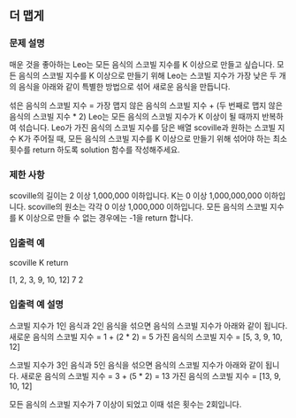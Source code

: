 ## 더 맵게

### 문제 설명
매운 것을 좋아하는 Leo는 모든 음식의 스코빌 지수를 K 이상으로 만들고 싶습니다. 모든 음식의 스코빌 지수를 K 이상으로 만들기 위해 Leo는 스코빌 지수가 가장 낮은 두 개의 음식을 아래와 같이 특별한 방법으로 섞어 새로운 음식을 만듭니다.

섞은 음식의 스코빌 지수 = 가장 맵지 않은 음식의 스코빌 지수 + (두 번째로 맵지 않은 음식의 스코빌 지수 * 2)
Leo는 모든 음식의 스코빌 지수가 K 이상이 될 때까지 반복하여 섞습니다.
Leo가 가진 음식의 스코빌 지수를 담은 배열 scoville과 원하는 스코빌 지수 K가 주어질 때, 모든 음식의 스코빌 지수를 K 이상으로 만들기 위해 섞어야 하는 최소 횟수를 return 하도록 solution 함수를 작성해주세요.

### 제한 사항
scoville의 길이는 2 이상 1,000,000 이하입니다.
K는 0 이상 1,000,000,000 이하입니다.
scoville의 원소는 각각 0 이상 1,000,000 이하입니다.
모든 음식의 스코빌 지수를 K 이상으로 만들 수 없는 경우에는 -1을 return 합니다.

### 입출력 예
scoville	K	return

[1, 2, 3, 9, 10, 12]	7	2

### 입출력 예 설명
스코빌 지수가 1인 음식과 2인 음식을 섞으면 음식의 스코빌 지수가 아래와 같이 됩니다.
새로운 음식의 스코빌 지수 = 1 + (2 * 2) = 5
가진 음식의 스코빌 지수 = [5, 3, 9, 10, 12]

스코빌 지수가 3인 음식과 5인 음식을 섞으면 음식의 스코빌 지수가 아래와 같이 됩니다.
새로운 음식의 스코빌 지수 = 3 + (5 * 2) = 13
가진 음식의 스코빌 지수 = [13, 9, 10, 12]

모든 음식의 스코빌 지수가 7 이상이 되었고 이때 섞은 횟수는 2회입니다.